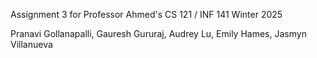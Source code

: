 Assignment 3 for Professor Ahmed's CS 121 / INF 141 Winter 2025

Pranavi Gollanapalli,
Gauresh Gururaj,
Audrey Lu,
Emily Hames,
Jasmyn Villanueva